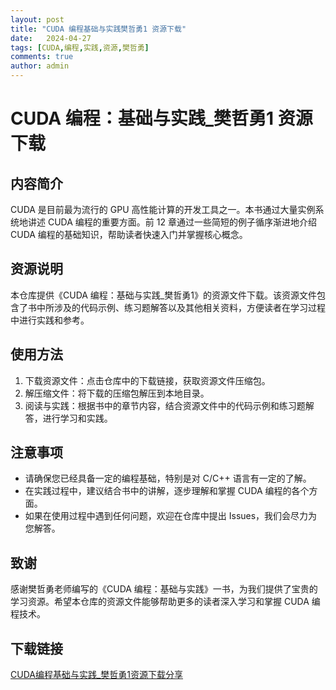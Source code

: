 ```yaml
---
layout: post
title: "CUDA 编程基础与实践樊哲勇1 资源下载"
date:   2024-04-27
tags: [CUDA,编程,实践,资源,樊哲勇]
comments: true
author: admin
---
```

# CUDA 编程：基础与实践_樊哲勇1 资源下载

## 内容简介

CUDA 是目前最为流行的 GPU 高性能计算的开发工具之一。本书通过大量实例系统地讲述 CUDA 编程的重要方面。前 12 章通过一些简短的例子循序渐进地介绍 CUDA 编程的基础知识，帮助读者快速入门并掌握核心概念。

## 资源说明

本仓库提供《CUDA 编程：基础与实践_樊哲勇1》的资源文件下载。该资源文件包含了书中所涉及的代码示例、练习题解答以及其他相关资料，方便读者在学习过程中进行实践和参考。

## 使用方法

1. 下载资源文件：点击仓库中的下载链接，获取资源文件压缩包。
2. 解压缩文件：将下载的压缩包解压到本地目录。
3. 阅读与实践：根据书中的章节内容，结合资源文件中的代码示例和练习题解答，进行学习和实践。

## 注意事项

- 请确保您已经具备一定的编程基础，特别是对 C/C++ 语言有一定的了解。
- 在实践过程中，建议结合书中的讲解，逐步理解和掌握 CUDA 编程的各个方面。
- 如果在使用过程中遇到任何问题，欢迎在仓库中提出 Issues，我们会尽力为您解答。

## 致谢

感谢樊哲勇老师编写的《CUDA 编程：基础与实践》一书，为我们提供了宝贵的学习资源。希望本仓库的资源文件能够帮助更多的读者深入学习和掌握 CUDA 编程技术。

## 下载链接

[CUDA编程基础与实践_樊哲勇1资源下载分享](https://pan.quark.cn/s/af6798229fd7)